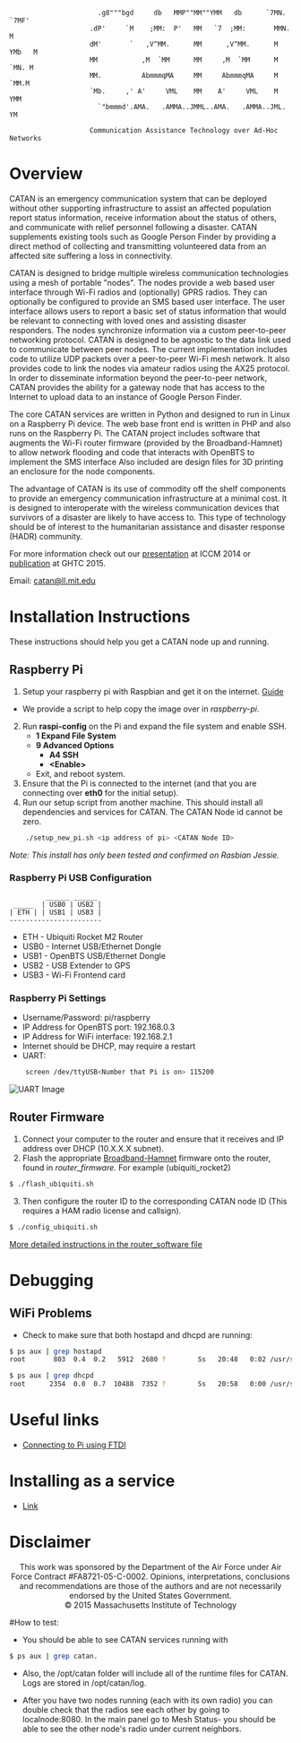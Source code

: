                           .g8"""bgd     db   MMP""MM""YMM   db      `7MN.   `7MF'
                        .dP'     `M    ;MM:  P'   MM   `7  ;MM:       MMN.    M  
                        dM'       `   ,V^MM.      MM      ,V^MM.      M YMb   M  
                        MM           ,M  `MM      MM     ,M  `MM      M  `MN. M  
                        MM.          AbmmmqMA     MM     AbmmmqMA     M   `MM.M  
                        `Mb.     ,' A'     VML    MM    A'     VML    M     YMM  
                          `"bmmmd'.AMA.   .AMMA..JMML..AMA.   .AMMA..JML.    YM  
                                                        
                        Communication Assistance Technology over Ad-Hoc Networks
                         
                         
# Overview

CATAN is an emergency communication system that can be deployed
without other supporting infrastructure to assist an affected
population report status information, receive information about the
status of others, and communicate with relief personnel following a
disaster.  CATAN supplements existing tools such as Google Person
Finder by providing a direct method of collecting and transmitting
volunteered data from an affected site suffering a loss in
connectivity.

CATAN is designed to bridge multiple wireless communication
technologies using a mesh of portable "nodes".  The nodes provide a
web based user interface through Wi-Fi radios and (optionally) GPRS
radios.  They can optionally be configured to provide an SMS based
user interface.  The user interface allows users to report a basic set
of status information that would be relevant to connecting with loved
ones and assisting disaster responders.  The nodes synchronize
information via a custom peer-to-peer networking protocol.  CATAN is
designed to be agnostic to the data link used to communicate between
peer nodes.  The current implementation includes code to utilize UDP
packets over a peer-to-peer Wi-Fi mesh network.  It also provides code
to link the nodes via amateur radios using the AX25 protocol.  In
order to disseminate information beyond the peer-to-peer network,
CATAN provides the ability for a gateway node that has access to the
Internet to upload data to an instance of Google Person Finder.

The core CATAN services are written in Python and designed to run in
Linux on a Raspberry Pi device.  The web base front end is written in
PHP and also runs on the Raspberry Pi.  The CATAN project includes
software that augments the Wi-Fi router firmware (provided by the
Broadband-Hamnet) to allow network flooding and code that interacts
with OpenBTS to implement the SMS interface Also included are design
files for 3D printing an enclosure for the node components.

The advantage of CATAN is its use of commodity off the shelf
components to provide an emergency communication infrastructure at a
minimal cost.  It is designed to interoperate with the wireless
communication devices that survivors of a disaster are likely to have
access to.  This type of technology should be of interest to the
humanitarian assistance and disaster response (HADR) community.

For more information check out our [presentation](https://www.youtube.com/watch?v=mckd1VZACb8) at ICCM 2014 or [publication](http://ieeexplore.ieee.org/stamp/stamp.jsp?arnumber=7343958) at GHTC 2015.

Email: catan@ll.mit.edu

# Installation Instructions

These instructions should help you get a CATAN node up and running.

## Raspberry Pi
1. Setup your raspberry pi with Raspbian and get it on the internet. [Guide](http://www.raspberrypi.org/documentation/installation/installing-images/)
 * We provide a script to help copy the image over in *raspberry-pi*.
 
2. Run **raspi-config** on the Pi and expand the file system and enable SSH.
	* **1 Expand File System**
	* **9 Advanced Options**
		* **A4 SSH**
		* **\<Enable\>**
	* Exit, and reboot system.
3. Ensure that the Pi is connected to the internet (and that you are connecting over **eth0** for the initial setup).
4. Run our setup script from another machine.  This should install all dependencies and services for CATAN. The CATAN Node id cannot be zero. 
```bash
	./setup_new_pi.sh <ip address of pi> <CATAN Node ID>
```

*Note: This install has only been tested and confirmed on Rasbian Jessie.*

### Raspberry Pi USB Configuration
             ______ ______
     _____  | USB0 | USB2 |
    | ETH | | USB1 | USB3 |
    -----------------------

*  ETH - Ubiquiti Rocket M2 Router
* USB0 - Internet USB/Ethernet Dongle
* USB1 - OpenBTS USB/Ethernet Dongle
* USB2 - USB Extender to GPS
* USB3 - Wi-Fi Frontend card

    
### Raspberry Pi Settings

 - Username/Password: pi/raspberry
 - IP Address for OpenBTS port: 192.168.0.3
 - IP Address for WiFi interface: 192.168.2.1
 - Internet should be DHCP, may require a restart
 - UART: 
```bash
	screen /dev/ttyUSB<Number that Pi is on> 115200
```
![UART Image](http://workshop.raspberrypiaustralia.com/assets/console-cable-connections.jpg)

## Router Firmware


 1. Connect your computer to the router and ensure that it receives and IP address over DHCP (10.X.X.X subnet).
 2. Flash the appropriate [Broadband-Hamnet](http://www.broadband-hamnet.org/) firmware onto the router, found in *router_firmware*. For example (ubiquiti_rocket2)

 ```bash
$ ./flash_ubiquiti.sh
```
 3. Then configure the router ID to the corresponding CATAN node ID (This requires a HAM radio license and callsign).

 ```bash
$ ./config_ubiquiti.sh
```
[More detailed instructions in the router_software file](https://github.com/mit-ll/CATAN/tree/master/router_software/ubiquiti_rocket2)

# Debugging

## WiFi Problems
 * Check to make sure that both hostapd and dhcpd are running:
 ```bash
$ ps aux | grep hostapd
root       803  0.4  0.2   5912  2680 ?        Ss   20:48   0:02 /usr/sbin/hostapd -B -P /run/hostapd.pid /etc/hostapd/hostapd.conf

$ ps aux | grep dhcpd
root      2354  0.0  0.7  10488  7352 ?        Ss   20:58   0:00 /usr/sbin/dhcpd -q -cf /etc/dhcp/dhcpd.conf -pf /var/run/dhcpd.pid wlan0
 ```


# Useful links

- [Connecting to Pi using FTDI](http://workshop.raspberrypiaustralia.com/usb/ttl/connecting/2014/08/31/01-connecting-to-raspberry-pi-via-usb/)

# Installing as a service

- [Link](http://blog.scphillips.com/2013/07/getting-a-python-script-to-run-in-the-background-as-a-service-on-boot/)


# Disclaimer
<p align="center">
This work was sponsored by the Department of the Air Force under Air
Force Contract #FA8721-05-C-0002.  Opinions, interpretations,
conclusions and recommendations are those of the authors and are not
necessarily endorsed by the United States Government.
<br>
© 2015 Massachusetts Institute of Technology 
</p>

#How to test: 
* You should be able to see CATAN services running with 
```bash
$ ps aux | grep catan. 
```
 * Also, the /opt/catan folder will include all of the runtime files for CATAN. Logs are stored in /opt/catan/log.

 * After you have two nodes running (each with its own radio) you can double check that the radios see each other by 
 going to localnode:8080. In the main panel go to Mesh Status- you should be able to see the other node's radio 
 under current neighbors. 


